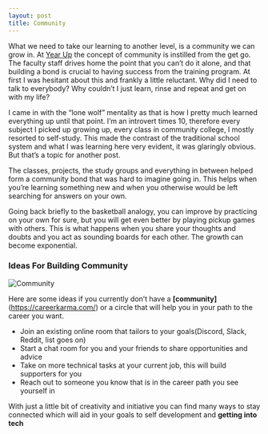 ```yaml
---
layout: post
title: Community
---
```


What we need to take our learning to another level, is a community we can grow in. 
At [Year Up](https://www.yearup.org/students/what-we-offer) the concept of community is instilled from the get go. The faculty staff drives home the point that you can’t do it alone, and that building a bond is crucial to having success from the training program. At first I was hesitant about this and frankly a little reluctant. Why did I need to talk to everybody? Why couldn’t I just learn, rinse and repeat and get on with my life?  


I came in with the “lone wolf” mentality as that is how I pretty much learned everything up until that point. I’m an introvert times 10, therefore every subject I picked up growing up, every class in community college, I mostly resorted to self-study. This made the contrast of the traditional school system and what I was learning here very evident, it was glaringly obvious. But that’s a topic for another post.  


The classes, projects, the study groups and everything in between helped form a community bond that was hard to imagine going in. This helps when you’re learning something new and when you otherwise would be left searching for answers on your own.  


Going back briefly to the basketball analogy, you can improve by practicing on your own for sure, but you will get even better by playing pickup games with others. This is what happens when you share your thoughts and doubts and you act as sounding boards for each other. The growth can become exponential.


### Ideas For Building Community 

![Community]({{site.baseurl}}/images/community.jpeg)  


Here are some ideas if you currently don’t have a **[community]**(https://careerkarma.com/) or a circle that will help you in your path to the career you want.

- Join an existing online room that tailors to your goals(Discord, Slack, Reddit, list goes on)
- Start a chat room for you and your friends to share opportunities and advice
- Take on more technical tasks at your current job, this will build supporters for you
- Reach out to someone you know that is in the career path you see yourself in  


With just a little bit of creativity and initiative you can find many ways to stay connected which will aid in your goals to self development and **getting into tech**

